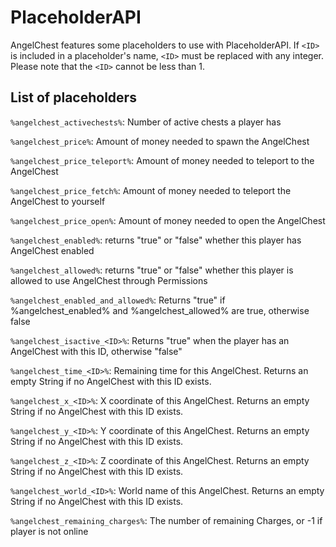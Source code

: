 # PlaceholderAPI

AngelChest features some placeholders to use with PlaceholderAPI. If `<ID>` is included in a placeholder's name, `<ID>`
must be replaced with any integer. Please note that the `<ID>` cannot be less than 1.

## List of placeholders

`%angelchest_activechests%`: Number of active chests a player has

`%angelchest_price%`: Amount of money needed to spawn the AngelChest

`%angelchest_price_teleport%`: Amount of money needed to teleport to the AngelChest

`%angelchest_price_fetch%`: Amount of money needed to teleport the AngelChest to yourself

`%angelchest_price_open%`: Amount of money needed to open the AngelChest

`%angelchest_enabled%`: returns "true" or "false" whether this player has AngelChest enabled

`%angelchest_allowed%`: returns "true" or "false" whether this player is allowed to use AngelChest through Permissions

`%angelchest_enabled_and_allowed%`: Returns "true" if %angelchest_enabled% and %angelchest_allowed% are true, otherwise false

`%angelchest_isactive_<ID>%`: Returns "true" when the player has an AngelChest with this ID, otherwise "false"

`%angelchest_time_<ID>%`: Remaining time for this AngelChest. Returns an empty String if no AngelChest with this ID
exists.

`%angelchest_x_<ID>%`: X coordinate of this AngelChest. Returns an empty String if no AngelChest with this ID exists.

`%angelchest_y_<ID>%`: Y coordinate of this AngelChest. Returns an empty String if no AngelChest with this ID exists.

`%angelchest_z_<ID>%`: Z coordinate of this AngelChest. Returns an empty String if no AngelChest with this ID exists.

`%angelchest_world_<ID>%`: World name of this AngelChest. Returns an empty String if no AngelChest with this ID exists.

`%angelchest_remaining_charges%`: The number of remaining Charges, or -1 if player is not online